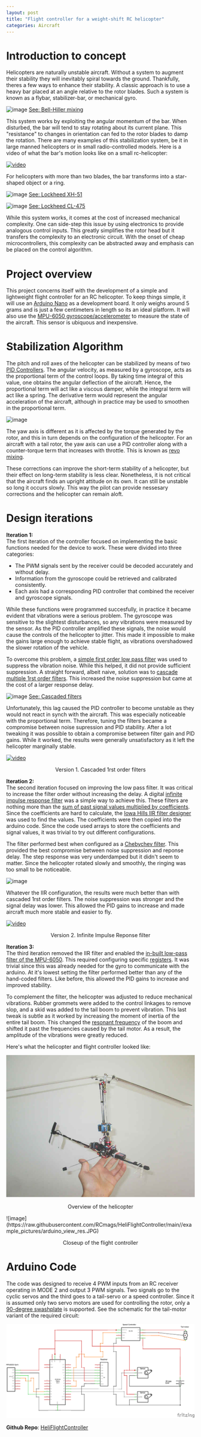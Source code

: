 ```yaml
---
layout: post
title: "Flight controller for a weight-shift RC helicopter"
categories: Aircraft
---
```


# Introduction to concept

Helicopters are naturally unstable aircraft. Without a system to augment their stability they will inevitably spiral towards the ground. Thankfully, theres a few ways to enhance their stability. A classic approach is to use a heavy bar placed at an angle relative to the rotor blades. Such a 
system is known as a flybar, stabilizer-bar, or mechanical gyro.  

![image](https://www.rchelicopterfun.com/images/HillerHead500pics.gif)
[See: Bell-Hiller mixing]()

This system works by exploiting the angular momentum of the bar. When disturbed, the bar will tend to stay rotating about its current plane. This "resistance" to changes in orientation can fed to the rotor blades to damp the rotation. There are many examples of this stabilization system, be it in large manned helicopters or in small radio-controlled models. Here is a video of what the bar's motion looks like on a small rc-helicopter:  

[![video](https://img.youtube.com/vi/1fi3qSU-d1o/hqdefault.jpg)](https://youtu.be/1fi3qSU-d1o)  

For helicopters with more than two blades, the bar transforms into a star-shaped object or a ring. 

![image](https://www.aviastar.org/foto/lok_xh-51.gif)
[See: Lockheed XH-51](https://www.aviastar.org/helicopters_eng/lok_xh-51.php)

![image](https://www.aviastar.org/foto/lok_cl-475.gif)
[See: Lockheed CL-475](https://sites.google.com/site/stingrayslistofrotorcraft/lockheed-cl-475)

While this system works, it comes at the cost of increased mechanical complexity. One can side-step this issue by using electronics to provide analogous control inputs. This greatly simplifies the rotor head but it transfers the complexity to an electronic circuit. With the onset of cheap microcontrollers, this complexity can be abstracted away and emphasis can be placed on the control algorithm.

# Project overview

This project concerns itself with the development of a simple and lightweight flight controller for an RC helicopter. To keep things simple, it will use an [Arduino Nano](https://store.arduino.cc/products/arduino-nano) as a development board. It only weighs around 5 grams and is just a few centimeters in length so its an ideal platform. It will also use the [MPU-6050 gyroscope/accelerometer](https://create.arduino.cc/projecthub/CiferTech/what-is-mpu6050-b3b178) to measure the state of the aircraft. This sensor is ubiquous and inexpensive. 

# Stabilization Algorithm

The pitch and roll axes of the helicopter can be stabilized by means of two [PID Controllers](https://en.wikipedia.org/wiki/PID_controller). The angular velocity, as measured by a gyroscope, acts as the proportional term of the control loops. By taking time integral of this value, one obtains the angular deflection of the aircraft. Hence, the proportional term will act like a viscous damper, while the integral term will act like a spring. 
The derivative term would represent the angular acceleration of the aircraft, although in practice may be used to smoothen in the proportional term. 
  
![image](https://cdn.instrumentationtools.com/wp-content/uploads/2018/01/PID-Controller-Responses-to-Two-momentary-step-inputs.png)
  
The yaw axis is different as it is affected by the torque generated by the rotor, and this in turn depends on the configuration of the helicopter. For an aircraft with a tail rotor, the yaw axis can use a PID controller along with a counter-torque term that increases with throttle. This is known as [revo mixing](https://helihack.co.uk/revomixing).  

These corrections can improve the short-term stability of a helicopter, but their effect on long-term stability is less clear. Nonetheless, it is not critical that the aircraft finds an upright attitude on its own. It can still be unstable so long it occurs slowly. This way the pilot can provide nessesary corrections and the helicopter can remain aloft.

# Design iterations

__Iteration 1:__  
The first iteration of the controller focused on implementing the basic functions needed for the device to work. These were divided into three categories:
- The PWM signals sent by the receiver could be decoded accurately and without delay.
- Information from the gyroscope could be retrieved and calibrated consistently.
- Each axis had a corresponding PID controller that combined the receiver and gyroscope signals.

While these functions were programmed succesfully, in practice it became evident that vibrations were a serious problem. The gyroscope was sensitive to the slightest disturbances, so any vibrations were measured by the sensor. As the PID controller amplified these signals, the noise would cause the controls of the helicopter to jitter. This made it impossible to make the gains large enough to achieve stable flight, as vibrations overshadowed the slower rotation of the vehicle. 

To overcome this problem, a [simple first order low pass filter](http://www.tsdconseil.fr/tutos/tuto-iir1-en.pdf) was used to suppress the vibration noise. While this helped, it did not provide sufficient suppression. A straight forward, albeit naive, solution was to [cascade multiple 1rst order filters](https://2n3904blog.com/cascading-single-pole-filters/). This increased the noise suppression but came at the cost of a larger response delay.  

![image](https://wiki.analog.com/_media/university/courses/alm1k/circuits1/cascade_rc_sim.png?w=600&tok=694820)
[See: Cascaded filters](https://wiki.analog.com/university/labs/cascaded_rc_adalm2000)

Unfortunately, this lag caused the PID controller to become unstable as they would not react in synch with the aircraft. This was especially noticeable with the proportional term. Therefore, tuning the filters became a compromise between noise supression and PID stability. After a lot tweaking it was possible to obtain a compromise between filter gain and PID gains. While it worked, the results were generally unsatisfactory as it left the helicopter marginally stable.  

[![video](https://img.youtube.com/vi/qZ7qUPAXkvc/hqdefault.jpg)](https://youtu.be/qZ7qUPAXkvc)  
<p align="center"> Version 1. Cascaded 1rst order filters</p>


__Iteration 2:__  
The second iteration focused on improving the low pass filter. It was critical to increase the filter order without increasing the delay. A digital [infinite impulse response filter](https://en.wikipedia.org/wiki/Infinite_impulse_response) was a simple way to achieve this. These filters are nothing more than the [sum of past signal values multiplied by coefficients](https://ccrma.stanford.edu/~jos/filters/Difference_Equation.html). Since the coefficients are hard to calculate, the [Iowa Hills IIR filter designer](https://web.archive.org/web/20201112004255/http://www.iowahills.com/5FIRFiltersPage.html) was used to find the values. The coefficients were then copied into the arduino code. Since the code used arrays to store the coefficients and signal values, it was trivial to try out different configurations. 

The filter performed best when configured as a [Chebychev filter](https://web.archive.org/web/20200706034508/http://www.iowahills.com/IIRChebyshevFilters.html). This provided the best compromise between noise suppression and reponse delay. The step response was very underdamped but it didn't seem to matter. Since the helicopter rotated slowly and smoothly, the ringing was too small to be noticeable.  

![image](https://build.openmodelica.org/Documentation/Modelica_LinearSystems2%202.3.2/Resources/Images/LowPassOrder4FiltersStepResponse.png)

Whatever the IIR configuration, the results were much better than with cascaded 1rst order filters. The noise suppression was stronger and the signal delay was lower. This allowed the PID gains to increase and made aircraft much more stable and easier to fly. 

[![video](https://img.youtube.com/vi/zrrgVdPAhFI/hqdefault.jpg)](https://youtu.be/zrrgVdPAhFI)  
<p align="center"> Version 2. Infinite Impulse Reponse filter</p>

__Iteration 3:__  
The third iteration removed the IIR filter and enabled the [in-built low-pass filter of the MPU-6050](https://deepbluembedded.com/mpu6050-with-microchip-pic-accelerometer-gyroscope-interfacing-with-pic/). This required configuring specific [registers](https://stackoverflow.com/questions/45655256/activting-low-pass-filter-on-mpu6050#45655539). It was trivial since this was already needed for the gyro to communicate with the arduino. At it's lowest setting the filter performed better than any of the hand-coded filters. Like before, this allowed the PID gains to increase and improved stability. 

To complement the filter, the helicopter was adjusted to reduce mechanical vibrations. Rubber grommets were added to the control linkages to remove slop, and a skid was added to the tail boom to prevent vibration. This last tweak is subtle as it worked by increasing the moment of inertia of the entire tail boom. This changed the [resonant frequency](http://facstaff.cbu.edu/~pshiue/Courses/ME318/Notes/Lecture17.pdf) of the boom and shifted it past the frequencies caused by the tail motor. As a result, the amplitude of the vibrations were greatly reduced.  

Here's what the helicopter and flight controller looked like:

![image](https://raw.githubusercontent.com/RCmags/HeliFlightController/main//example_pictures/front_view_res.JPG)
<p align="center">Overview of the helicopter</p>
![image](https://raw.githubusercontent.com/RCmags/HeliFlightController/main//example_pictures/arduino_view_res.JPG)  
<p align="center">Closeup of the flight controller</p>

# Arduino Code
The code was designed to receive 4 PWM inputs from an RC receiver operating in MODE 2 and output 3 PWM signals. Two signals go to the cyclic servos and the third goes to a tail-servo or a speed controller. Since it is assumed only two servo motors are used for controlling the rotor, only a [90-degree swashplate](https://www.rchelicopterfun.com/ccpm.html) is supported. See the schematic for the tail-motor variant of the required circuit:

![image](https://raw.githubusercontent.com/RCmags/HeliFlightController/main/heli_flight_control_schem.png)

__Github Repo__:
[HeliFlightController](https://github.com/RCmags/HeliFlightController)
